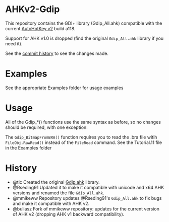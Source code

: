 # AHKv2-Gdip
This repository contains the GDI+ library (Gdip_All.ahk) compatible with the current [AutoHotKey v2](https://autohotkey.com/v2/) build a118.

Support for AHK v1.0 is dropped (find the original `Gdip_All.ahk` library if you need it).  

See the [commit history](https://github.com/buliasz/AHKv2-Gdip/commits/master) to see the changes made.

# Examples
See the appropriate Examples folder for usage examples

# Usage
All of the Gdip_*() functions use the same syntax as before, so no changes should be required, with one exception:  

The `Gdip_BitmapFromBRA()` function requires you to read the .bra file witih `FileObj.RawRead()` instead of the `FileRead` command. See the Tutorial.11 file in the Examples folder

# History
- @tic Created the original [Gdip.ahk](https://github.com/tariqporter/Gdip/) library.
- @Rseding91 Updated it to make it compatible with unicode and x64 AHK versions and renamed the file `Gdip_All.ahk`.
- @mmikeww Repository updates @Rseding91's `Gdip_All.ahk` to fix bugs and make it compatible with AHK v2.
- @buliasz Fork of mmikeww repository: updates for the current version of AHK v2 (dropping AHK v1 backward compatibility).
